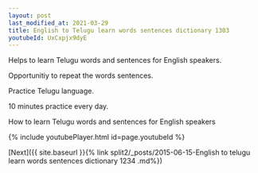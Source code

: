 ```yaml
---
layout: post
last_modified_at: 2021-03-29
title: English to Telugu learn words sentences dictionary 1303 
youtubeId: UxCxpjx9dyE
---
```

 
 
Helps to learn Telugu words and sentences for English speakers.

Opportunitiy to repeat the words sentences. 

Practice Telugu language. 
 
10 minutes practice every day. 
 
How to learn Telugu words and sentences for English speakers 
 
{% include youtubePlayer.html id=page.youtubeId %}
 
 
[Next]({{ site.baseurl }}{% link  split2/_posts/2015-06-15-English to telugu learn words sentences dictionary 1234 .md%})
 
